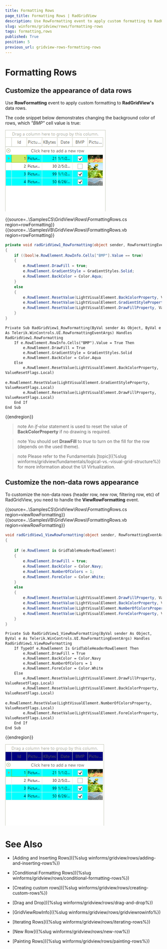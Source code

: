 ```yaml
---
title: Formatting Rows
page_title: Formatting Rows | RadGridView
description: Use RowFormatting event to apply custom formatting to RadGridView's data rows.
slug: winforms/gridview/rows/formatting-rows
tags: formatting,rows
published: True
position: 5
previous_url: gridview-rows-formatting-rows
---
```


# Formatting Rows

## Customize the appearance of data rows

Use __RowFormatting__ event to apply custom formatting to __RadGridView's__ data rows.

The code snippet below demonstrates changing the background color of rows, which *"BMP"* cell value is true:

![](images/grid-rows-formatting-rows001.png)

{{source=..\SamplesCS\GridView\Rows\FormattingRows.cs region=rowFormatting}} 
{{source=..\SamplesVB\GridView\Rows\FormattingRows.vb region=rowFormatting}} 

````C#
private void radGridView1_RowFormatting(object sender, RowFormattingEventArgs e)
{
    if ((bool)e.RowElement.RowInfo.Cells["BMP"].Value == true)
    {
        e.RowElement.DrawFill = true;
        e.RowElement.GradientStyle = GradientStyles.Solid;
        e.RowElement.BackColor = Color.Aqua;
    }
    else
    {
        e.RowElement.ResetValue(LightVisualElement.BackColorProperty, ValueResetFlags.Local);
        e.RowElement.ResetValue(LightVisualElement.GradientStyleProperty, ValueResetFlags.Local);
        e.RowElement.ResetValue(LightVisualElement.DrawFillProperty, ValueResetFlags.Local);
    }
}

````
````VB.NET
Private Sub RadGridView1_RowFormatting(ByVal sender As Object, ByVal e As Telerik.WinControls.UI.RowFormattingEventArgs) Handles RadGridView1.RowFormatting
    If e.RowElement.RowInfo.Cells("BMP").Value = True Then
        e.RowElement.DrawFill = True
        e.RowElement.GradientStyle = GradientStyles.Solid
        e.RowElement.BackColor = Color.Aqua
    Else
        e.RowElement.ResetValue(LightVisualElement.BackColorProperty, ValueResetFlags.Local)
        e.RowElement.ResetValue(LightVisualElement.GradientStyleProperty, ValueResetFlags.Local)
        e.RowElement.ResetValue(LightVisualElement.DrawFillProperty, ValueResetFlags.Local)
    End If
End Sub

````

{{endregion}} 

>note An *if-else* statement is used to reset the value of __BackColorProperty__ if no drawing is required.
>

>note You should set __DrawFill__ to *true* to turn on the fill for the row (depends on the used theme).
>

>note Please refer to the Fundamentals [topic]({%slug winforms/gridview/fundamentals/logical-vs.-visual-grid-structure%}) for more information about the UI Virtualization.
>  

## Customize the non-data rows appearance

To customize the non-data rows (header row, new row, filtering row, etc) of RadGridView, you need to handle the __ViewRowFormatting__ event.

{{source=..\SamplesCS\GridView\Rows\FormattingRows.cs region=viewRowFormatting}} 
{{source=..\SamplesVB\GridView\Rows\FormattingRows.vb region=viewRowFormatting}} 

````C#
void radGridView1_ViewRowFormatting(object sender, RowFormattingEventArgs e)
{
    
    if (e.RowElement is GridTableHeaderRowElement)
    {
        e.RowElement.DrawFill = true;
        e.RowElement.BackColor = Color.Navy;
        e.RowElement.NumberOfColors = 1;
        e.RowElement.ForeColor = Color.White;
    }
    else
    {
        e.RowElement.ResetValue(LightVisualElement.DrawFillProperty, ValueResetFlags.Local);
        e.RowElement.ResetValue(LightVisualElement.BackColorProperty, ValueResetFlags.Local);
        e.RowElement.ResetValue(LightVisualElement.NumberOfColorsProperty, ValueResetFlags.Local);
        e.RowElement.ResetValue(LightVisualElement.ForeColorProperty, ValueResetFlags.Local);
    }
}

````
````VB.NET
Private Sub RadGridView1_ViewRowFormatting(ByVal sender As Object, ByVal e As Telerik.WinControls.UI.RowFormattingEventArgs) Handles RadGridView1.ViewRowFormatting
    If TypeOf e.RowElement Is GridTableHeaderRowElement Then
        e.RowElement.DrawFill = True
        e.RowElement.BackColor = Color.Navy
        e.RowElement.NumberOfColors = 1
        e.RowElement.ForeColor = Color.White
    Else
        e.RowElement.ResetValue(LightVisualElement.DrawFillProperty, ValueResetFlags.Local)
        e.RowElement.ResetValue(LightVisualElement.BackColorProperty, ValueResetFlags.Local)
        e.RowElement.ResetValue(LightVisualElement.NumberOfColorsProperty, ValueResetFlags.Local)
        e.RowElement.ResetValue(LightVisualElement.ForeColorProperty, ValueResetFlags.Local)
    End If
End Sub

````

{{endregion}} 


![grid-rows-formatting-rows 002](images/grid-rows-formatting-rows002.png)
# See Also
* [Adding and Inserting Rows]({%slug winforms/gridview/rows/adding-and-inserting-rows%})

* [Conditional Formatting Rows]({%slug winforms/gridview/rows/conditional-formatting-rows%})

* [Creating custom rows]({%slug winforms/gridview/rows/creating-custom-rows%})

* [Drag and Drop]({%slug winforms/gridview/rows/drag-and-drop%})

* [GridViewRowInfo]({%slug winforms/gridview/rows/gridviewrowinfo%})

* [Iterating Rows]({%slug winforms/gridview/rows/iterating-rows%})

* [New Row]({%slug winforms/gridview/rows/new-row%})

* [Painting Rows]({%slug winforms/gridview/rows/painting-rows%})

